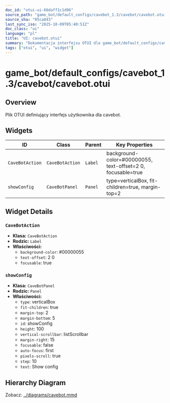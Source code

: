 ```yaml
---
doc_id: "otui-ui-66daff1c1d96"
source_path: "game_bot/default_configs/cavebot_1.3/cavebot/cavebot.otui"
source_sha: "05ca843"
last_sync_iso: "2025-10-09T05:40:51Z"
doc_class: "ui"
language: "pl"
title: "UI: cavebot.otui"
summary: "Dokumentacja interfejsu OTUI dla game_bot/default_configs/cavebot_1.3/cavebot/cavebot.otui"
tags: ["otui", "ui", "widget"]
---
```


# game_bot/default_configs/cavebot_1.3/cavebot/cavebot.otui

## Overview

Plik OTUI definiujący interfejs użytkownika dla cavebot.

## Widgets

| ID | Class | Parent | Key Properties |
|----|-------|--------|----------------|
| `CaveBotAction` | `CaveBotAction` | `Label` | background-color=#00000055, text-offset=2 0, focusable=true |
| `showConfig` | `CaveBotPanel` | `Panel` | type=verticalBox, fit-children=true, margin-top=2 |

## Widget Details

### `CaveBotAction`

- **Klasa:** `CaveBotAction`
- **Rodzic:** `Label`
- **Właściwości:**
  - `background-color`: #00000055
  - `text-offset`: 2 0
  - `focusable`: true

### `showConfig`

- **Klasa:** `CaveBotPanel`
- **Rodzic:** `Panel`
- **Właściwości:**
  - `type`: verticalBox
  - `fit-children`: true
  - `margin-top`: 2
  - `margin-bottom`: 5
  - `id`: showConfig
  - `height`: 100
  - `vertical-scrollbar`: listScrollbar
  - `margin-right`: 15
  - `focusable`: false
  - `auto-focus`: first
  - `pixels-scroll`: true
  - `step`: 10
  - `text`: Show config

## Hierarchy Diagram

Zobacz: [../diagrams/cavebot.mmd](../diagrams/cavebot.mmd)
